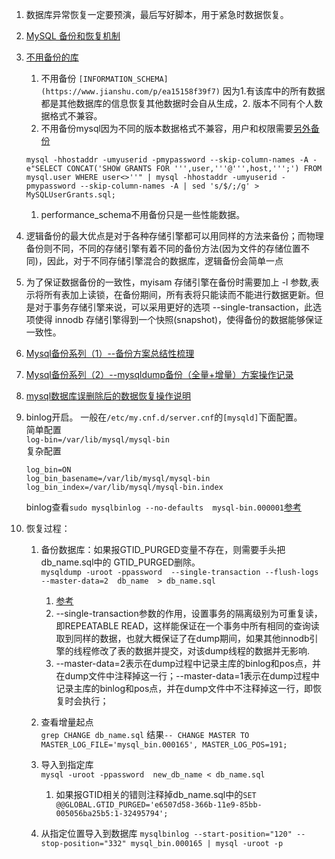 1. 数据库异常恢复一定要预演，最后写好脚本，用于紧急时数据恢复。     
1. [MySQL 备份和恢复机制](https://juejin.im/entry/5a0aa2026fb9a045132a369f)     
1. [不用备份的库](https://dba.stackexchange.com/questions/101292/need-for-backing-up-mysql-databases-information-schema-performance-schema-mysq)     
    1. 不用备份 `[INFORMATION_SCHEMA](https://www.jianshu.com/p/ea15158f39f7)` 因为1.有该库中的所有数据都是其他数据库的信息恢复其他数据时会自从生成，2. 版本不同有个人数据格式不兼容。     
    1. 不用备份mysql因为不同的版本数据格式不兼容，用户和权限需要[另外备份](https://dba.stackexchange.com/questions/16397/cannot-grant-privileges-as-root/16441#16441)
    ```
    mysql -hhostaddr -umyuserid -pmypassword --skip-column-names -A -e"SELECT CONCAT('SHOW GRANTS FOR ''',user,'''@''',host,''';') FROM mysql.user WHERE user<>''" | mysql -hhostaddr -umyuserid -pmypassword --skip-column-names -A | sed 's/$/;/g' > MySQLUserGrants.sql;

    ```
    1. performance_schema不用备份只是一些性能数据。      
1. 逻辑备份的最大优点是对于各种存储引擎都可以用同样的方法来备份；而物理备份则不同，不同的存储引擎有着不同的备份方法(因为文件的存储位置不同)，因此，对于不同存储引擎混合的数据库，逻辑备份会简单一点       
1. 为了保证数据备份的一致性，myisam 存储引擎在备份时需要加上 -l 参数,表示将所有表加上读锁，在备份期间，所有表将只能读而不能进行数据更新。但是对于事务存储引擎来说，可以采用更好的选项 --single-transaction，此选项使得 innodb 存储引擎得到一个快照(snapshot)，使得备份的数据能够保证一致性。      
1. [Mysql备份系列（1）--备份方案总结性梳理](https://www.cnblogs.com/kevingrace/p/6112565.html)     
1. [Mysql备份系列（2）--mysqldump备份（全量+增量）方案操作记录](http://www.cnblogs.com/kevingrace/p/6114979.html)     
1. [mysql数据库误删除后的数据恢复操作说明](http://www.cnblogs.com/kevingrace/p/5904800.html)      
1. binlog开启。
    一般在`/etc/my.cnf.d/server.cnf`的`[mysqld]`下面配置。      
    简单配置        
    `log-bin=/var/lib/mysql/mysql-bin`      
    复杂配置
    ```
    log_bin=ON
    log_bin_basename=/var/lib/mysql/mysql-bin
    log_bin_index=/var/lib/mysql/mysql-bin.index      
    ```
    binlog查看`sudo mysqlbinlog --no-defaults  mysql-bin.000001`[参考](https://www.cnblogs.com/cobbliu/p/4311926.html)  
    
    
 1. 恢复过程：     
    1. 备份数据库：如果报GTID_PURGED变量不存在，则需要手头把db_name.sql中的  GTID_PURGED删除。     
            `mysqldump -uroot -ppassword  --single-transaction --flush-logs --master-data=2  db_name  > db_name.sql`     
            
          1. [参考](https://blog.csdn.net/cug_jiang126com/article/details/49824471)     
          1. --single-transaction参数的作用，设置事务的隔离级别为可重复读，即REPEATABLE READ，这样能保证在一个事务中所有相同的查询读取到同样的数据，也就大概保证了在dump期间，如果其他innodb引擎的线程修改了表的数据并提交，对该dump线程的数据并无影响.        
          1. --master-data=2表示在dump过程中记录主库的binlog和pos点，并在dump文件中注释掉这一行；--master-data=1表示在dump过程中记录主库的binlog和pos点，并在dump文件中不注释掉这一行，即恢复时会执行；   
    1. 查看增量起点     
            `grep CHANGE db_name.sql`  结果`-- CHANGE MASTER TO MASTER_LOG_FILE='mysql_bin.000165', MASTER_LOG_POS=191;`     
    1. 导入到指定库   
            `mysql -uroot -ppassword  new_db_name < db_name.sql`    
          1. 如果报GTID相关的错则注释掉db_name.sql中的`SET @@GLOBAL.GTID_PURGED='e6507d58-366b-11e9-85bb-005056ba25b5:1-32495794';`
    1. 从指定位置导入到数据库
            `mysqlbinlog --start-position="120" --stop-position="332" mysql_bin.000165 | mysql -uroot -p `  

    


            
 
